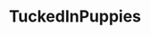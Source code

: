 ---
title: TuckedInPuppies
crosslinks:
- Dachshund
- rarepuppers
- DoggyDNA
- gifs
- Serendipity
- wholesomecomments
---